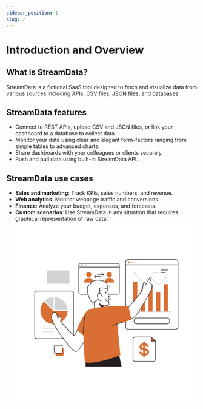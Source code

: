 ```yaml
---
sidebar_position: 1
slug: /
---
```


# Introduction and Overview
## What is StreamData?
StreamData is a fictional SaaS tool designed to fetch and visualize data from various sources including [APIs](/docs/data-sources/api.md), [CSV files](/docs/data-sources/csv.md), [JSON files](/docs/data-sources/api.md), and [databases](/docs/data-sources/data_base.md).
## StreamData features
- Connect to REST APIs, upload CSV and JSON files, or link your dashboard to a database to collect data.
- Monitor your data using clear and elegant form-factors ranging from simple tables to advanced charts.
- Share dashboards with your colleagues or clients securely.
- Push and pull data using built-in StreamData API.
## StreamData use cases
- **Sales and marketing**: Track KPIs, sales numbers, and revenue.
- **Web analytics**: Monitor webpage traffic and conversions.
- **Finance**: Analyze your budget, expenses, and forecasts.
- **Custom scenarios**: Use StreamData in any situation that requires graphical representation of raw data.
![StreamData](/img1.svg)